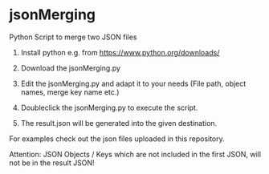 # jsonMerging
Python Script to merge two JSON files

1. Install python e.g. from https://www.python.org/downloads/

2. Download the jsonMerging.py

3. Edit the jsonMerging.py and adapt it to your needs (File path, object names, merge key name etc.)

4. Doubleclick the jsonMerging.py to execute the script.

5. The result.json will be generated into the given destination.


For examples check out the json files uploaded in this repository.

Attention: JSON Objects / Keys which are not included in the first JSON, will not be in the result JSON!
